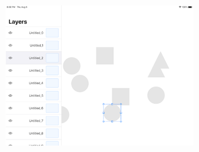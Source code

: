 <p align="center">
  <img src="https://github.com/PJCSpencer/LiveSurfaceDraw/blob/master/preview_20200806-2059.png" alt="Preview"/>
</p>
